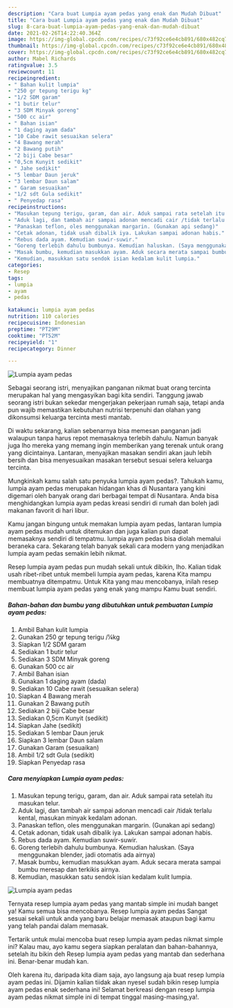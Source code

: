 ```yaml
---
description: "Cara buat Lumpia ayam pedas yang enak dan Mudah Dibuat"
title: "Cara buat Lumpia ayam pedas yang enak dan Mudah Dibuat"
slug: 8-cara-buat-lumpia-ayam-pedas-yang-enak-dan-mudah-dibuat
date: 2021-02-26T14:22:40.364Z
image: https://img-global.cpcdn.com/recipes/c73f92ce6e4cb891/680x482cq70/lumpia-ayam-pedas-foto-resep-utama.jpg
thumbnail: https://img-global.cpcdn.com/recipes/c73f92ce6e4cb891/680x482cq70/lumpia-ayam-pedas-foto-resep-utama.jpg
cover: https://img-global.cpcdn.com/recipes/c73f92ce6e4cb891/680x482cq70/lumpia-ayam-pedas-foto-resep-utama.jpg
author: Mabel Richards
ratingvalue: 3.5
reviewcount: 11
recipeingredient:
- " Bahan kulit lumpia"
- "250 gr tepung terigu kg"
- "1/2 SDM garam"
- "1 butir telur"
- "3 SDM Minyak goreng"
- "500 cc air"
- " Bahan isian"
- "1 daging ayam dada"
- "10 Cabe rawit sesuaikan selera"
- "4 Bawang merah"
- "2 Bawang putih"
- "2 biji Cabe besar"
- "0,5cm Kunyit sedikit"
- " Jahe sedikit"
- "5 lembar Daun jeruk"
- "3 lembar Daun salam"
- " Garam sesuaikan"
- "1/2 sdt Gula sedikit"
- " Penyedap rasa"
recipeinstructions:
- "Masukan tepung terigu, garam, dan air. Aduk sampai rata setelah itu masukan telur."
- "Aduk lagi, dan tambah air sampai adonan mencadi cair /tidak terlalu kental, masukan minyak kedalam adonan."
- "Panaskan teflon, oles menggunakan margarin. (Gunakan api sedang)"
- "Cetak adonan, tidak usah dibalik iya. Lakukan sampai adonan habis."
- "Rebus dada ayam. Kemudian suwir-suwir."
- "Goreng terlebih dahulu bumbunya. Kemudian haluskan. (Saya menggunakan blender, jadi otomatis ada airnya)"
- "Masak bumbu, kemudian masukkan ayam. Aduk secara merata sampai bumbu meresap dan terkikis airnya."
- "Kemudian, masukkan satu sendok isian kedalam kulit lumpia."
categories:
- Resep
tags:
- lumpia
- ayam
- pedas

katakunci: lumpia ayam pedas 
nutrition: 110 calories
recipecuisine: Indonesian
preptime: "PT29M"
cooktime: "PT52M"
recipeyield: "1"
recipecategory: Dinner

---
```



![Lumpia ayam pedas](https://img-global.cpcdn.com/recipes/c73f92ce6e4cb891/680x482cq70/lumpia-ayam-pedas-foto-resep-utama.jpg)

Sebagai seorang istri, menyajikan panganan nikmat buat orang tercinta merupakan hal yang mengasyikan bagi kita sendiri. Tanggung jawab seorang istri bukan sekedar mengerjakan pekerjaan rumah saja, tetapi anda pun wajib memastikan kebutuhan nutrisi terpenuhi dan olahan yang dikonsumsi keluarga tercinta mesti mantab.

Di waktu  sekarang, kalian sebenarnya bisa memesan panganan jadi walaupun tanpa harus repot memasaknya terlebih dahulu. Namun banyak juga lho mereka yang memang ingin memberikan yang terenak untuk orang yang dicintainya. Lantaran, menyajikan masakan sendiri akan jauh lebih bersih dan bisa menyesuaikan masakan tersebut sesuai selera keluarga tercinta. 



Mungkinkah kamu salah satu penyuka lumpia ayam pedas?. Tahukah kamu, lumpia ayam pedas merupakan hidangan khas di Nusantara yang kini digemari oleh banyak orang dari berbagai tempat di Nusantara. Anda bisa menghidangkan lumpia ayam pedas kreasi sendiri di rumah dan boleh jadi makanan favorit di hari libur.

Kamu jangan bingung untuk memakan lumpia ayam pedas, lantaran lumpia ayam pedas mudah untuk ditemukan dan juga kalian pun dapat memasaknya sendiri di tempatmu. lumpia ayam pedas bisa diolah memalui beraneka cara. Sekarang telah banyak sekali cara modern yang menjadikan lumpia ayam pedas semakin lebih nikmat.

Resep lumpia ayam pedas pun mudah sekali untuk dibikin, lho. Kalian tidak usah ribet-ribet untuk membeli lumpia ayam pedas, karena Kita mampu membuatnya ditempatmu. Untuk Kita yang mau mencobanya, inilah resep membuat lumpia ayam pedas yang enak yang mampu Kamu buat sendiri.

<!--inarticleads1-->

##### Bahan-bahan dan bumbu yang dibutuhkan untuk pembuatan Lumpia ayam pedas:

1. Ambil  Bahan kulit lumpia
1. Gunakan 250 gr tepung terigu /¼kg
1. Siapkan 1/2 SDM garam
1. Sediakan 1 butir telur
1. Sediakan 3 SDM Minyak goreng
1. Gunakan 500 cc air
1. Ambil  Bahan isian
1. Gunakan 1 daging ayam (dada)
1. Sediakan 10 Cabe rawit (sesuaikan selera)
1. Siapkan 4 Bawang merah
1. Gunakan 2 Bawang putih
1. Sediakan 2 biji Cabe besar
1. Sediakan 0,5cm Kunyit (sedikit)
1. Siapkan  Jahe (sedikit)
1. Sediakan 5 lembar Daun jeruk
1. Siapkan 3 lembar Daun salam
1. Gunakan  Garam (sesuaikan)
1. Ambil 1/2 sdt Gula (sedikit)
1. Siapkan  Penyedap rasa




<!--inarticleads2-->

##### Cara menyiapkan Lumpia ayam pedas:

1. Masukan tepung terigu, garam, dan air. Aduk sampai rata setelah itu masukan telur.
1. Aduk lagi, dan tambah air sampai adonan mencadi cair /tidak terlalu kental, masukan minyak kedalam adonan.
1. Panaskan teflon, oles menggunakan margarin. (Gunakan api sedang)
1. Cetak adonan, tidak usah dibalik iya. Lakukan sampai adonan habis.
1. Rebus dada ayam. Kemudian suwir-suwir.
1. Goreng terlebih dahulu bumbunya. Kemudian haluskan. (Saya menggunakan blender, jadi otomatis ada airnya)
1. Masak bumbu, kemudian masukkan ayam. Aduk secara merata sampai bumbu meresap dan terkikis airnya.
1. Kemudian, masukkan satu sendok isian kedalam kulit lumpia.
<img src="//assets-global.cpcdn.com/assets/icons/button_play-2c75c40dde080a61004c1f40b05d8f140eaff45d7e9e6481dc71c63d2e7c4909.png" alt="Lumpia ayam pedas">



Ternyata resep lumpia ayam pedas yang mantab simple ini mudah banget ya! Kamu semua bisa mencobanya. Resep lumpia ayam pedas Sangat sesuai sekali untuk anda yang baru belajar memasak ataupun bagi kamu yang telah pandai dalam memasak.

Tertarik untuk mulai mencoba buat resep lumpia ayam pedas nikmat simple ini? Kalau mau, ayo kamu segera siapkan peralatan dan bahan-bahannya, setelah itu bikin deh Resep lumpia ayam pedas yang mantab dan sederhana ini. Benar-benar mudah kan. 

Oleh karena itu, daripada kita diam saja, ayo langsung aja buat resep lumpia ayam pedas ini. Dijamin kalian tiidak akan nyesel sudah bikin resep lumpia ayam pedas enak sederhana ini! Selamat berkreasi dengan resep lumpia ayam pedas nikmat simple ini di tempat tinggal masing-masing,ya!.

